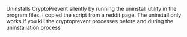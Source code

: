 Uninstalls CryptoPrevent silently by running the uninstall utility in the program files.
I copied the script from a reddit page.
The uninstall only works if you kill the cryptoprevent processes before and during the uninstallation process 